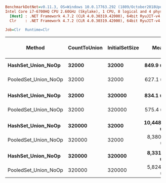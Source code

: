 ``` ini

BenchmarkDotNet=v0.11.3, OS=Windows 10.0.17763.292 (1809/October2018Update/Redstone5)
Intel Core i7-6700HQ CPU 2.60GHz (Skylake), 1 CPU, 8 logical and 4 physical cores
  [Host] : .NET Framework 4.7.2 (CLR 4.0.30319.42000), 64bit RyuJIT-v4.7.3324.0
  Clr    : .NET Framework 4.7.2 (CLR 4.0.30319.42000), 64bit RyuJIT-v4.7.3324.0

Job=Clr  Runtime=Clr  

```
|               Method | CountToUnion | InitialSetSize |        Mean |      Error |     StdDev | Ratio | RatioSD | Gen 0/1k Op | Gen 1/1k Op | Gen 2/1k Op | Allocated Memory/Op |
|--------------------- |------------- |--------------- |------------:|-----------:|-----------:|------:|--------:|------------:|------------:|------------:|--------------------:|
|   **HashSet_Union_NoOp** |        **32000** |          **32000** |    **849.9 us** |   **4.019 us** |   **3.759 us** |  **1.00** |    **0.00** |           **-** |           **-** |           **-** |                **40 B** |
| PooledSet_Union_NoOp |        32000 |          32000 |    627.1 us |   3.177 us |   2.972 us |  0.74 |    0.00 |           - |           - |           - |                   - |
|                      |              |                |             |            |            |       |         |             |             |             |                     |
|   **HashSet_Union_NoOp** |        **32000** |         **320000** |    **834.1 us** |   **4.587 us** |   **4.066 us** |  **1.00** |    **0.00** |           **-** |           **-** |           **-** |                **40 B** |
| PooledSet_Union_NoOp |        32000 |         320000 |    575.4 us |   2.766 us |   2.588 us |  0.69 |    0.00 |           - |           - |           - |                   - |
|                      |              |                |             |            |            |       |         |             |             |             |                     |
|   **HashSet_Union_NoOp** |       **320000** |          **32000** | **10,448.0 us** |  **94.538 us** |  **88.431 us** |  **1.00** |    **0.00** |           **-** |           **-** |           **-** |                   **-** |
| PooledSet_Union_NoOp |       320000 |          32000 |  8,380.3 us | 211.740 us | 260.036 us |  0.80 |    0.03 |           - |           - |           - |                   - |
|                      |              |                |             |            |            |       |         |             |             |             |                     |
|   **HashSet_Union_NoOp** |       **320000** |         **320000** |  **8,331.5 us** |  **74.275 us** |  **65.842 us** |  **1.00** |    **0.00** |           **-** |           **-** |           **-** |                   **-** |
| PooledSet_Union_NoOp |       320000 |         320000 |  5,824.4 us |  33.554 us |  31.387 us |  0.70 |    0.01 |           - |           - |           - |                   - |
